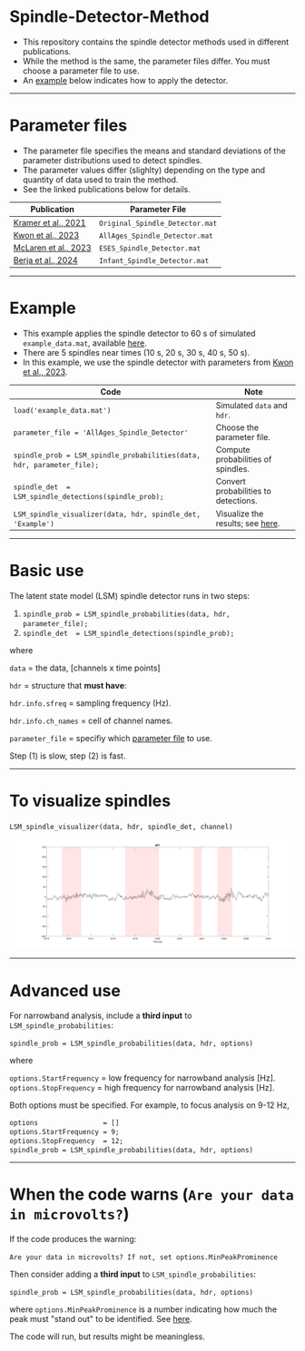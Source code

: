# Spindle-Detector-Method

- This repository contains the spindle detector methods used in different publications.
- While the method is the same, the parameter files differ. You must choose a parameter file to use.
- An [example](#example) below indicates how to apply the detector.

---

# Parameter files

- The parameter file specifies the means and standard deviations of the parameter distributions used to detect spindles.
- The parameter values differ (slighlty) depending on the type and quantity of data used to train the method.
- See the linked publications below for details.

| Publication | Parameter File |
| --- | --- |
| [Kramer et al., 2021](https://www.jneurosci.org/content/41/8/1816) | `Original_Spindle_Detector.mat` |
| [Kwon et al., 2023](https://doi.org/10.1093/sleep/zsad017) | `AllAges_Spindle_Detector.mat` |
| [McLaren et al., 2023](https://doi.org/10.1002/acn3.51840) | `ESES_Spindle_Detector.mat` |
| [Berja et al., 2024](https://doi.org/10.1016/j.clinph.2024.08.017) | `Infant_Spindle_Detector.mat` |


----

# Example

- This example applies the spindle detector to 60 s of simulated `example_data.mat`, available [here](https://github.com/Mark-Kramer/Spindle-Detector-Method/blob/master/example_data.mat).
- There are 5 spindles near times (10 s, 20 s, 30 s, 40 s, 50 s).
- In this example, we use the spindle detector with parameters from [Kwon et al., 2023](https://doi.org/10.1093/sleep/zsad017).


| Code |  Note |
| --- | --- |
|`load('example_data.mat')`  |  Simulated `data` and `hdr`.
| `parameter_file = 'AllAges_Spindle_Detector'` | Choose the parameter file.
|`spindle_prob = LSM_spindle_probabilities(data, hdr, parameter_file);`| Compute probabilities of spindles.
|`spindle_det  = LSM_spindle_detections(spindle_prob);`| Convert probabilities to detections.
|`LSM_spindle_visualizer(data, hdr, spindle_det, 'Example')` | Visualize the results; see [here](#to-visualize-spindles).

---

# Basic use

The latent state model (LSM) spindle detector runs in two steps:

1. `spindle_prob = LSM_spindle_probabilities(data, hdr, parameter_file);`
2. `spindle_det  = LSM_spindle_detections(spindle_prob);`

where

`data` = the data, [channels x time points]

`hdr` = structure that **must have**:

`hdr.info.sfreq`      = sampling frequency (Hz).
  
`hdr.info.ch_names`   = cell of channel names.

`parameter_file`  = specifiy which [parameter file](#parameter-files) to use.

Step (1) is slow, step (2) is fast.

---

# To visualize spindles

`LSM_spindle_visualizer(data, hdr, spindle_det, channel)`

![alt text](https://github.com/Mark-Kramer/Spindle-Detector-Method/blob/master/example_spindles.png)


----

# Advanced use

For narrowband analysis, include a **third input** to `LSM_spindle_probabilities`:

`spindle_prob = LSM_spindle_probabilities(data, hdr, options)`

where

`options.StartFrequency`     = low frequency for narrowband analysis [Hz].
`options.StopFrequency`      = high frequency for narrowband analysis [Hz].

Both options must be specified.  For example, to focus analysis on 9-12 Hz, 

```
options                = []
options.StartFrequency = 9;
options.StopFrequency  = 12;
spindle_prob = LSM_spindle_probabilities(data, hdr, options)
```

----

# When the code warns (`Are your data in microvolts?`)

If the code produces the warning:

`Are your data in microvolts? If not, set options.MinPeakProminence`

Then consider adding a **third input** to `LSM_spindle_probabilities`:

`spindle_prob = LSM_spindle_probabilities(data, hdr, options)`

where `options.MinPeakProminence` is a number indicating how much the peak must "stand out" to be identified. See [here](https://www.mathworks.com/help/signal/ref/findpeaks.html#buff2uu).

The code will run, but results might be meaningless.
